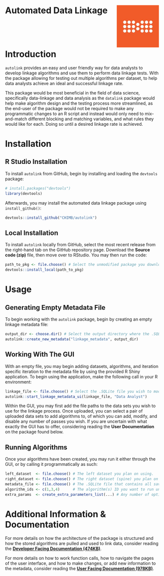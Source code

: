 
<!-- README.md is generated from README.Rmd. Please edit that file -->

# Automated Data Linkage <img src="man/figures/chimb_logo.jpg" align="right" height="138" />

<br><br><br>

# Introduction

`autolink` provides an easy and user friendly way for data analysts to
develop linkage algorithms and use them to perform data linkage tests.
With the package allowing for testing out multiple algorithms per
dataset, to help data analysts achieve an ideal and successful linkage
rate.

This package would be most beneficial in the field of data science,
specifically data-linkage and data analysis as the `datalink` package
would help make algorithm design and the testing process more
streamlined, as the end-user of the package would not be required to
make any programmatic changes to an R script and instead would only need
to mix-and-match different blocking and matching variables, and what
rules they would like for each. Doing so until a desired linkage rate is
achieved.

# Installation

## R Studio Installation

To install `autolink` from GitHub, begin by installing and loading the
`devtools` package:

``` r
# install.packages("devtools")
library(devtools)
```

Afterwards, you may install the automated data linkage package using
`install_github()`:

``` r
devtools::install_github("CHIMB/autolink")
```

## Local Installation

To install `autolink` locally from GitHub, select the most recent
release from the right-hand tab on the GitHub repository page. Download
the <b>Source code (zip)</b> file, then move over to RStudio. You may
then run the code:

``` r
path_to_pkg <- file.choose() # Select the unmodified package you downloaded from GitHub.
devtools::install_local(path_to_pkg)
```

# Usage

## Generating Empty Metadata File

To begin working with the `autolink` package, begin by creating an empty
linkage metadata file:

``` r
output_dir <- choose.dir() # Select the output directory where the .SQLite file should go.
autolink::create_new_metadata("linkage_metadata", output_dir)
```

## Working With The GUI

With an empty file, you may begin adding datasets, algorithms, and
iteration specific iteration to the metadata file by using the provided
R Shiny application. To begin using the application, make the following
call in your R environment:

``` r
linkage_file <- file.choose() # Select the .SQLite file you wish to modify.
autolink::start_linkage_metadata_ui(linkage_file, "Data Analyst")
```

Within the GUI, you may first add the file paths to the data sets you
wish to use for the linkage process. Once uploaded, you can select a
pair of uploaded data sets to add algorithms to, of which you can add,
modify, and disable any number of passes you wish. If you are uncertain
with what exactly the GUI has to offer, considering reading the **User
Documentation** on the package found below.

## Running Algorithms

Once your algorithms have been created, you may run it either through
the GUI, or by calling it programmatically as such:

``` r
left_dataset  <- file.choose() # The left dataset you plan on using.
right_dataset <- file.choose() # The right dataset (spine) you plan on using.
metadata_file <- file.choose() # The .SQLite file that contains all saved information.
algorithm_ids <- c(1,3,4)      # The algorithm(s) ID you want to run under the dataset pair.
extra_params  <- create_extra_parameters_list(...) # Any number of optional/extra parameters you may want (export options & data).
```

# Additional Information & Documentation

For more details on how the architecture of the package is structured
and how the stored algorithms are pulled and used to link data, consider
reading the [<b>Developer Facing Documentation
(474KB)</b>](https://github.com/CHIMB/autolink/blob/main/docs/DEVELOPER_DOCUMENTATION_AUTOMATED_LINKAGE).

For more details on how to work function calls, how to navigate the
pages of the user interface, and how to make changes, or add new
information to the metadata, consider reading the [<b>User Facing
Documentation
(978KB)</b>](https://github.com/CHIMB/autolink/blob/main/docs/USER_DOCUMENTATION_AUTOMATED_LINKAGE).
